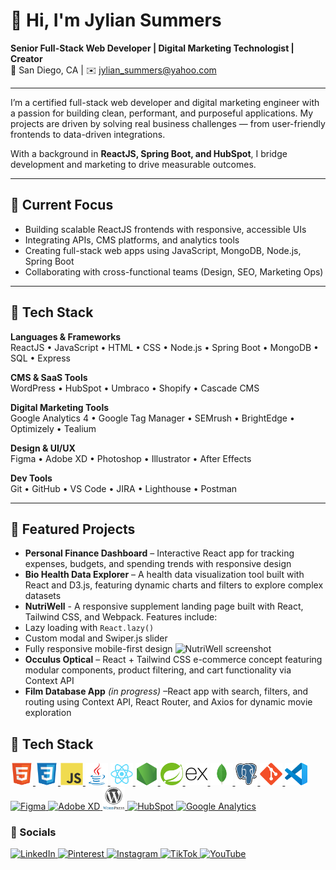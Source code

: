 <!---
SummerJyl/SummerJyl is a ✨ special ✨ repository because its `README.md` (this file) appears on your GitHub profile.
You can click the Preview link to take a look at your changes.
--->
# 🌿 Hi, I'm Jylian Summers  
**Senior Full-Stack Web Developer | Digital Marketing Technologist | Creator**  
📍 San Diego, CA | ✉️ jylian_summers@yahoo.com

---

I’m a certified full-stack web developer and digital marketing engineer with a passion for building clean, performant, and purposeful applications. My projects are driven by solving real business challenges — from user-friendly frontends to data-driven integrations.

With a background in **ReactJS, Spring Boot, and HubSpot**, I bridge development and marketing to drive measurable outcomes.

---

## 💼 Current Focus

- Building scalable ReactJS frontends with responsive, accessible UIs  
- Integrating APIs, CMS platforms, and analytics tools  
- Creating full-stack web apps using JavaScript, MongoDB, Node.js, Spring Boot  
- Collaborating with cross-functional teams (Design, SEO, Marketing Ops)

---

## 🔧 Tech Stack

**Languages & Frameworks**  
ReactJS • JavaScript • HTML • CSS • Node.js • Spring Boot • MongoDB • SQL • Express

**CMS & SaaS Tools**  
WordPress • HubSpot • Umbraco • Shopify • Cascade CMS

**Digital Marketing Tools**  
Google Analytics 4 • Google Tag Manager • SEMrush • BrightEdge • Optimizely • Tealium

**Design & UI/UX**  
Figma • Adobe XD • Photoshop • Illustrator • After Effects

**Dev Tools**  
Git • GitHub • VS Code • JIRA • Lighthouse • Postman

---

## 🚀 Featured Projects

- **Personal Finance Dashboard** – Interactive React app for tracking expenses, budgets, and spending trends with responsive design  
- **Bio Health Data Explorer** – A health data visualization tool built with React and D3.js, featuring dynamic charts and filters to explore complex datasets
- **NutriWell** - A responsive supplement landing page built with React, Tailwind CSS, and Webpack. Features include:
- Lazy loading with `React.lazy()`
- Custom modal and Swiper.js slider
- Fully responsive mobile-first design
![NutriWell screenshot](./assets/nutriwell-preview.png)  
- **Occulus Optical** – React + Tailwind CSS e-commerce concept featuring modular components, product filtering, and cart functionality via Context API
- **Film Database App** _(in progress)_ –React app with search, filters, and routing using Context API, React Router, and Axios for dynamic movie exploration

## 🧰 Tech Stack

<p align="left">
  <!-- Languages -->
  <a href="https://developer.mozilla.org/en-US/docs/Web/HTML" target="_blank" rel="noreferrer">
    <img src="https://raw.githubusercontent.com/devicons/devicon/master/icons/html5/html5-original.svg" width="36" height="36" alt="HTML5" />
  </a>
  <a href="https://developer.mozilla.org/en-US/docs/Web/CSS" target="_blank" rel="noreferrer">
    <img src="https://raw.githubusercontent.com/devicons/devicon/master/icons/css3/css3-original.svg" width="36" height="36" alt="CSS3" />
  </a>
  <a href="https://developer.mozilla.org/en-US/docs/Web/JavaScript" target="_blank" rel="noreferrer">
    <img src="https://raw.githubusercontent.com/devicons/devicon/master/icons/javascript/javascript-original.svg" width="36" height="36" alt="JavaScript" />
  </a>
  <a href="https://www.java.com" target="_blank" rel="noreferrer">
    <img src="https://raw.githubusercontent.com/devicons/devicon/master/icons/java/java-original.svg" width="36" height="36" alt="Java" />
  </a>

  <!-- Frameworks & Libraries -->
  <a href="https://reactjs.org/" target="_blank" rel="noreferrer">
    <img src="https://raw.githubusercontent.com/devicons/devicon/master/icons/react/react-original.svg" width="36" height="36" alt="React" />
  </a>
  <a href="https://nodejs.org/" target="_blank" rel="noreferrer">
    <img src="https://raw.githubusercontent.com/devicons/devicon/master/icons/nodejs/nodejs-original.svg" width="36" height="36" alt="Node.js" />
  </a>
  <a href="https://spring.io/projects/spring-boot" target="_blank" rel="noreferrer">
    <img src="https://raw.githubusercontent.com/devicons/devicon/master/icons/spring/spring-original.svg" width="36" height="36" alt="Spring Boot" />
  </a>
  <a href="https://expressjs.com/" target="_blank" rel="noreferrer">
    <img src="https://raw.githubusercontent.com/devicons/devicon/master/icons/express/express-original.svg" width="36" height="36" alt="Express" />
  </a>

  <!-- Databases -->
  <a href="https://www.mongodb.com/" target="_blank" rel="noreferrer">
    <img src="https://raw.githubusercontent.com/devicons/devicon/master/icons/mongodb/mongodb-original.svg" width="36" height="36" alt="MongoDB" />
  </a>
  <a href="https://www.postgresql.org/" target="_blank" rel="noreferrer">
    <img src="https://raw.githubusercontent.com/devicons/devicon/master/icons/postgresql/postgresql-original.svg" width="36" height="36" alt="PostgreSQL" />
  </a>

  <!-- Tools & Platforms -->
  <a href="https://git-scm.com/" target="_blank" rel="noreferrer">
    <img src="https://raw.githubusercontent.com/devicons/devicon/master/icons/git/git-original.svg" width="36" height="36" alt="Git" />
  </a>
  <a href="https://code.visualstudio.com/" target="_blank" rel="noreferrer">
    <img src="https://raw.githubusercontent.com/devicons/devicon/master/icons/vscode/vscode-original.svg" width="36" height="36" alt="VS Code" />
  </a>
  <a href="https://figma.com" target="_blank" rel="noreferrer">
    <img src="https://www.vectorlogo.zone/logos/figma/figma-icon.svg" width="36" height="36" alt="Figma" />
  </a>
  <a href="https://www.adobe.com/products/xd.html" target="_blank" rel="noreferrer">
    <img src="https://cdn.worldvectorlogo.com/logos/adobe-xd.svg" width="36" height="36" alt="Adobe XD" />
  </a>

  <!-- CMS / Marketing / Analytics -->
  <a href="https://wordpress.org/" target="_blank" rel="noreferrer">
    <img src="https://raw.githubusercontent.com/devicons/devicon/master/icons/wordpress/wordpress-original.svg" width="36" height="36" alt="WordPress" />
  </a>
  <a href="https://hubspot.com" target="_blank" rel="noreferrer">
    <img src="https://cdn.worldvectorlogo.com/logos/hubspot.svg" width="36" height="36" alt="HubSpot" />
  </a>
  <a href="https://analytics.google.com/" target="_blank" rel="noreferrer">
    <img src="https://www.vectorlogo.zone/logos/google_analytics/google_analytics-icon.svg" width="36" height="36" alt="Google Analytics" />
  </a>
</p>


### 🔗 Socials

<p align="left">
  <!-- LinkedIn -->
  <a href="https://www.linkedin.com/in/jyliansummers" target="_blank" rel="noreferrer">
    <picture>
      <source media="(prefers-color-scheme: dark)" srcset="https://raw.githubusercontent.com/danielcranney/readme-generator/main/public/icons/socials/linkedin-dark.svg" />
      <source media="(prefers-color-scheme: light)" srcset="https://raw.githubusercontent.com/danielcranney/readme-generator/main/public/icons/socials/linkedin.svg" />
      <img src="https://raw.githubusercontent.com/danielcranney/readme-generator/main/public/icons/socials/linkedin.svg" width="32" height="32" alt="LinkedIn" />
    </picture>
  </a>

  <!-- Pinterest -->
<a href="https://www.pinterest.com/socal_boho/" target="_blank" rel="noreferrer">
  <img src="https://cdn.simpleicons.org/pinterest/BD081C" width="32" height="32" alt="Pinterest" />
</a>

  <!-- Instagram -->
  <a href="https://www.instagram.com/socal_boho/" target="_blank" rel="noreferrer">
    <picture>
      <source media="(prefers-color-scheme: dark)" srcset="https://raw.githubusercontent.com/danielcranney/readme-generator/main/public/icons/socials/instagram-dark.svg" />
      <source media="(prefers-color-scheme: light)" srcset="https://raw.githubusercontent.com/danielcranney/readme-generator/main/public/icons/socials/instagram.svg" />
      <img src="https://raw.githubusercontent.com/danielcranney/readme-generator/main/public/icons/socials/instagram.svg" width="32" height="32" alt="Instagram" />
    </picture>
  </a>

<!-- TikTok -->
<a href="https://www.tiktok.com/@jyliansmm" target="_blank" rel="noreferrer">
  <img src="https://cdn.simpleicons.org/tiktok/000000" width="32" height="32" alt="TikTok" />
</a>

  <!-- YouTube (if used) -->
  <a href="https://www.youtube.com/@jyliansmm" target="_blank" rel="noreferrer">
    <picture>
      <source media="(prefers-color-scheme: dark)" srcset="https://raw.githubusercontent.com/danielcranney/readme-generator/main/public/icons/socials/youtube-dark.svg" />
      <source media="(prefers-color-scheme: light)" srcset="https://raw.githubusercontent.com/danielcranney/readme-generator/main/public/icons/socials/youtube.svg" />
      <img src="https://raw.githubusercontent.com/danielcranney/readme-generator/main/public/icons/socials/youtube.svg" width="32" height="32" alt="YouTube" />
    </picture>
  </a>
</p>

